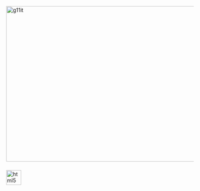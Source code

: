 <img width="2256" height="418" alt="g11it" src="https://github.com/user-attachments/assets/596fa68e-ffec-4d55-a0b8-1bcacaea90de" />


###

<div align="left">
  <img src="https://cdn.jsdelivr.net/gh/devicons/devicon/icons/html5/html5-original.svg" height="40" alt="html5 logo"  />
  <img width="10" />
</div>

###
